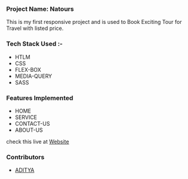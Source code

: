<h3>Project Name: Natours</h3>
<p>This is my first responsive project and is used to Book Exciting Tour for Travel with listed price.</p>
 
<h3>Tech Stack Used :-</h3>
<ul>
<li>HTLM</li>
<li>CSS</li>
<li>FLEX-BOX</li>
<li>MEDIA-QUERY</li>
 <li>SASS</li>
</ul>

<h3>Features Implemented</h3>
<ul>
<li>HOME</li>
<li>SERVICE</li>
<li>CONTACT-US</li>
<li>ABOUT-US</li>
</ul>

 <p>check this live at <a href = "natours-aditya-website.netlify.app">Website</a> </p>
 <h3>Contributors</h3>
 <ul>
 <li><a href = "https://github.com/adityathor007/natours">ADITYA</a> </li>
 </ul>
